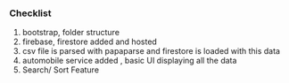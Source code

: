 ### Checklist

1. bootstrap, folder structure
2. firebase, firestore added and hosted
3. csv file is parsed with papaparse and firestore is loaded with this data
4. automobile service added , basic UI displaying all the data
5. Search/ Sort Feature
